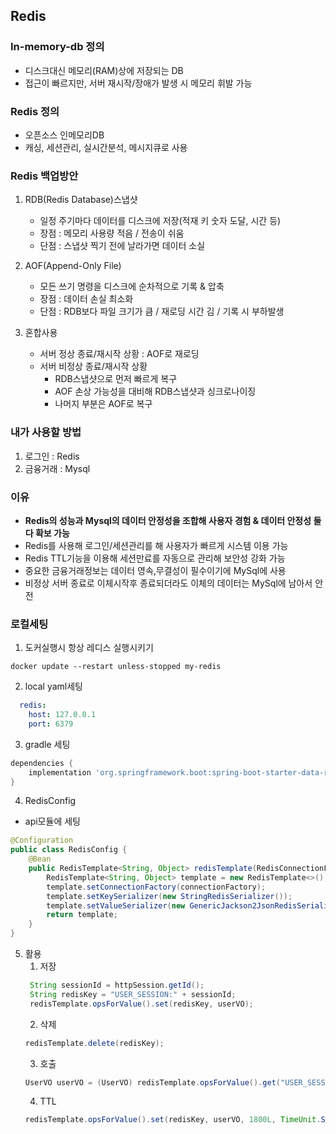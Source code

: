 ## Redis

### In-memory-db 정의
- 디스크대신 메모리(RAM)상에 저장되는 DB
- 접근이 빠르지만, 서버 재시작/장애가 발생 시 메모리 휘발 가능

### Redis 정의
- 오픈소스 인메모리DB 
- 캐싱, 세션관리, 실시간분석, 메시지큐로 사용

### Redis 백업방안
1. RDB(Redis Database)스냅샷
   - 일정 주기마다 데이터를 디스크에 저장(적재 키 숫자 도달, 시간 등)
   - 장점 : 메모리 사용량 적음 / 전송이 쉬움
   - 단점 : 스냅샷 찍기 전에 날라가면 데이터 소실  


2. AOF(Append-Only File)
   - 모든 쓰기 명령을 디스크에 순차적으로 기록 & 압축
   - 장점 : 데이터 손실 최소화
   - 단점 : RDB보다 파일 크기가 큼 / 재로딩 시간 김 / 기록 시 부하발생

3. 혼합사용
   - 서버 정상 종료/재시작 상황 : AOF로 재로딩
   - 서버 비정상 종료/재시작 상황 
     - RDB스냅샷으로 먼저 빠르게 복구
     - AOF 손상 가능성을 대비해 RDB스냅샷과 싱크로나이징
     - 나머지 부분은 AOF로 복구

### 내가 사용할 방법
1. 로그인 : Redis
2. 금융거래 : Mysql

### 이유
- **Redis의 성능과 Mysql의 데이터 안정성을 조합해 사용자 경험 & 데이터 안정성 둘다 확보 가능**
- Redis를 사용해 로그인/세션관리를 해 사용자가 빠르게 시스템 이용 가능
- Redis TTL기능을 이용해 세션만료를 자동으로 관리해 보안성 강화 가능
- 중요한 금융거래정보는 데이터 영속,무결성이 필수이기에 MySql에 사용
- 비정상 서버 종료로 이체시작후 종료되더라도 이체의 데이터는 MySql에 남아서 안전

### 로컬세팅
1. 도커실행시 항상 레디스 실행시키기
```shell
docker update --restart unless-stopped my-redis
```
2. local yaml세팅
```yaml
  redis:
    host: 127.0.0.1
    port: 6379 
```

3. gradle 세팅
```groovy
dependencies {
    implementation 'org.springframework.boot:spring-boot-starter-data-redis'
}
```

4. RedisConfig
- api모듈에 세팅
```java
@Configuration
public class RedisConfig {
    @Bean
    public RedisTemplate<String, Object> redisTemplate(RedisConnectionFactory connectionFactory) {
        RedisTemplate<String, Object> template = new RedisTemplate<>();
        template.setConnectionFactory(connectionFactory);
        template.setKeySerializer(new StringRedisSerializer());
        template.setValueSerializer(new GenericJackson2JsonRedisSerializer());
        return template;
    }
} 
```

5. 활용
    1. 저장
   ```java
    String sessionId = httpSession.getId();
    String redisKey = "USER_SESSION:" + sessionId;
    redisTemplate.opsForValue().set(redisKey, userVO); 
   ```
   2. 삭제
   ```java
   redisTemplate.delete(redisKey); 
   ```
   3. 호출
   ```java
   UserVO userVO = (UserVO) redisTemplate.opsForValue().get("USER_SESSION:" + sessionId); 
   ```
   4. TTL
   ```java
   redisTemplate.opsForValue().set(redisKey, userVO, 1800L, TimeUnit.SECONDS); 
   ```
